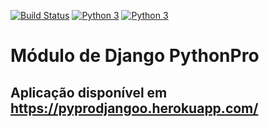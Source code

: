 [![Build Status](https://travis-ci.org/Pbezerra-dev/pythonprodjango.svg?branch=master)](https://travis-ci.org/Pbezerra-dev/pythonprodjango)
[![Python 3](https://pyup.io/repos/github/Pbezerra-dev/pythonprodjango/python-3-shield.svg)](https://pyup.io/repos/github/Pbezerra-dev/pythonprodjango/)
[![Python 3](https://pyup.io/repos/github/Pbezerra-dev/pythonprodjango/python-3-shield.svg)](https://pyup.io/repos/github/Pbezerra-dev/pythonprodjango/)

# Módulo de Django PythonPro

## Aplicação disponível em https://pyprodjangoo.herokuapp.com/